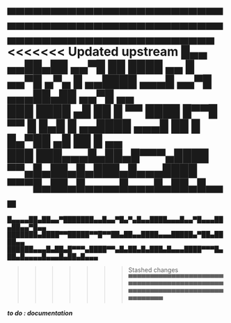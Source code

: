 ▄▄▄▄▄▄▄▄▄▄▄▄▄▄▄▄▄▄▄▄▄▄▄▄▄▄▄▄▄▄▄▄▄▄▄▄▄▄▄▄▄▄▄▄▄▄▄▄▄▄▄▄▄▄▄▄▄▄▄▄▄▄▄▄▄▄▄▄▄▄▄▄▄▄  
<<<<<<< Updated upstream
█▄▄ ▄▄██▄██ ▄▄▀█ ██ ████ ▄▄ █ ▄▄▀█ ▄▀▄ █ ▄▄████ ▄▄▄█ ▄▄▀█ ▄▄▄██▄██ ▄▄▀█ ▄▄  
███ ████ ▄█ ██ █ ▀▀ ████ █▀▀█ ▀▀ █ █▄█ █ ▄▄████ ▄▄▄█ ██ █ █▄▀██ ▄█ ██ █ ▄▄  
███ ███▄▄▄█▄██▄█▀▀▀▄████ ▀▀▄█▄██▄█▄███▄█▄▄▄████ ▀▀▀█▄██▄█▄▄▄▄█▄▄▄█▄██▄█▄▄▄  
=======
█▄▄_▄▄██▄██_▄▄▀█_██_████_▄▄_█_▄▄▀█_▄▀▄_█_▄▄████_▄▄▄█_▄▄▀█_▄▄▄██▄██_▄▄▀█_▄▄  
███_████_▄█_██_█_▀▀_████_█▀▀█_▀▀_█_█▄█_█_▄▄████_▄▄▄█_██_█_█▄▀██_▄█_██_█_▄▄  
███_███▄▄▄█▄██▄█▀▀▀▄████_▀▀▄█▄██▄█▄███▄█▄▄▄████_▀▀▀█▄██▄█▄▄▄▄█▄▄▄█▄██▄█▄▄▄  
>>>>>>> Stashed changes
▀▀▀▀▀▀▀▀▀▀▀▀▀▀▀▀▀▀▀▀▀▀▀▀▀▀▀▀▀▀▀▀▀▀▀▀▀▀▀▀▀▀▀▀▀▀▀▀▀▀▀▀▀▀▀▀▀▀▀▀▀▀▀▀▀▀▀▀▀▀▀▀▀▀  
                                                                                                                           
***to do : documentation***

